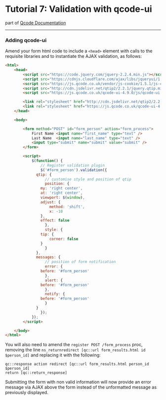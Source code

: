 Tutorial 7: Validation with qcode-ui
========
part of [Qcode Documentation](index.md)

-----
### Adding qcode-ui

Amend your form html code to include a `<head>` element with calls to the requisite libraries and to instantiate the AJAX validation, as follows:

```html
<html>
    <head>
        <script src="https://code.jquery.com/jquery-2.2.4.min.js"></script>
        <script src="https://cdnjs.cloudflare.com/ajax/libs/jqueryui/1.11.4/jquery-ui.min.js"></script>
        <script src="https://js.qcode.co.uk/vendor/js-cookie/1.5.1/js-cookie.min.js"></script>
        <script src="http://cdn.jsdelivr.net/qtip2/2.2.1/jquery.qtip.min.js"></script>
        <script src="https://js.qcode.co.uk/qcode-ui-4.9.0/js/qcode-ui.js"></script>

        <link rel="stylesheet" href="http://cdn.jsdelivr.net/qtip2/2.2.1/jquery.qtip.min.css">
        <link rel="stylesheet" href="https://js.qcode.co.uk/qcode-ui-4.9.0/css/qcode-ui.css">
    </head>

    <body>

        <form method="POST" id="form_person" action="form_process">
            First Name <input name="first_name" type="text" />
            Last Name  <input name="last_name" type="text" />
            <input type="submit" name="submit" value="submit" />
        </form>

        <script>
            $(function() {
                // Register validation plugin
                $('#form_person').validation({
              qtip: {
                  // customise style and position of qtip
                  position: {
                my: 'right center',
                at: 'right center',
                viewport: $(window),
                adjust: {
                    method: 'shift',
                    x: -10
                },
                effect: false
                  },
                  style: {
                tip: {
                    corner: false
                }
                  }
              },
              messages: {
                  // position of form notification
                  error: {
                before: '#form_person'
                  },
                  alert: {
                before: '#form_person'
                  },
                  notify: {
                before: '#form_person'
                  }
              }
                });
            });
        </script>

    </body>
</html>
```

You will also need to amend the `register POST /form_process` proc, removing the line 
`ns_returnredirect [qc::url form_results.html id $person_id]` and replacing it with the following:

```
qc::response action redirect [qc::url form_results.html person_id $person_id]
return [qc::return_response]
```

Submitting the form with non valid information will now provide an error message via AJAX above the form instead of the unformatted message as previously displayed.
